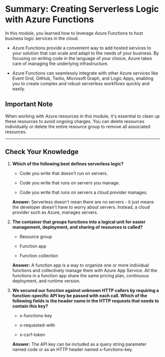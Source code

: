 # Summary: Creating Serverless Logic with Azure Functions

In this module, you learned how to leverage Azure Functions to host business logic services in the cloud.

- Azure Functions provide a convenient way to add hosted services to your solution that can scale and adapt to the needs of your business. By focusing on writing code in the language of your choice, Azure takes care of managing the underlying infrastructure.

- Azure Functions can seamlessly integrate with other Azure services like Event Grid, GitHub, Twilio, Microsoft Graph, and Logic Apps, enabling you to create complex and robust serverless workflows quickly and easily.

## Important Note

When working with Azure resources in this module, it's essential to clean up these resources to avoid ongoing charges. You can delete resources individually or delete the entire resource group to remove all associated resources.

---

## Check Your Knowledge

1. **Which of the following best defines serverless logic?**

   - Code you write that doesn't run on servers.

   - Code you write that runs on servers you manage.

   - Code you write that runs on servers a cloud provider manages.

   **Answer:** Serverless doesn't mean there are no servers - it just means the developer doesn't have to worry about servers. Instead, a cloud provider such as Azure, manages servers.

2. **The container that groups functions into a logical unit for easier management, deployment, and sharing of resources is called?**

   - Resource group

   - Function app

   - Function collection

   **Answer:** A function app is a way to organize one or more individual functions and collectively manage them with Azure App Service. All the functions in a function app share the same pricing plan, continuous deployment, and runtime version.

3. **We secured our function against unknown HTTP callers by requiring a function-specific API key be passed with each call. Which of the following fields is the header name in the HTTP requests that needs to contain this key?**

   - x-functions-key

   - x-requested-with

   - x-csrf-token

   **Answer:** The API key can be included as a query string parameter named code or as an HTTP header named x-functions-key.
